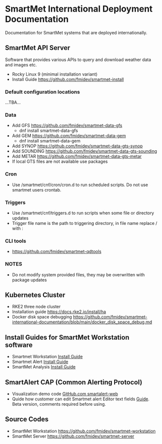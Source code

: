 # SmartMet International Deployment Documentation

Documentation for SmartMet systems that are deployed internationally.

## SmartMet API Server

Software that provides various APIs to query and download weather data and images etc.  

* Rocky Linux 9 (minimal installation variant)
* Install Guide https://github.com/fmidev/smartmet-install

### Default configuration locations

...TBA...

### Data

* Add GFS https://github.com/fmidev/smartmet-data-gfs
  * dnf install smartmet-data-gfs
* Add GEM https://github.com/fmidev/smartmet-data-gem
  * dnf install smartmet-data-gem
* Add SYNOP  https://github.com/fmidev/smartmet-data-gts-synop
* Add SOUNDING  https://github.com/fmidev/smartmet-data-gts-sounding
* Add METAR  https://github.com/fmidev/smartmet-data-gts-metar
* If local GTS files are not available use packages 

### Cron

* Use /smartmet/cnf/cron/cron.d to run scheduled scripts. Do not use smartmet users crontab.

### Triggers

* Use /smartmet/cnf/triggers.d to run scripts when some file or directory updates
* Trigger file name is the path to triggering directory, in file name replace / with :

### CLI tools

* https://github.com/fmidev/smartmet-qdtools

### NOTES

* Do not modify system provided files, they may be overwritten with package updates

## Kubernetes Cluster

* RKE2 three node cluster
* Installation guide https://docs.rke2.io/install/ha
* Docker disk space debugging https://github.com/fmidev/smartmet-international-documentation/blob/main/docker_disk_space_debug.md

## Install Guides for SmartMet Workstation software

* Smartmet Workstation [Install Guide](/Install/SmartMet%20Workstation.md)
* Smartmet Alert [Install Guide](/Install/SmartMet%20Alert.md)
* SmartMet Analysis [Install Guide](Install/SmartMet%20Analysis.md)

## SmartAlert CAP (Common Alerting Protocol)

* Visualization demo code [GitHub.com smartalert-web](https://github.com/fmidev/smartalert-web)
* Quide how customer can edit Smartmet alert Editor text fields [Guide](/Customer%20editable%20fields.pdf). Beta version, comments required before using.


## Source Codes
* SmartMet Workstation https://github.com/fmidev/smartmet-workstation
* SmartMet Server https://github.com/fmidev/smartmet-server

